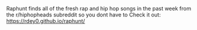 Raphunt finds all of the fresh rap and hip hop songs in the past week from the r/hiphopheads subreddit so you dont have to
Check it out: https://rdey0.github.io/raphunt/

